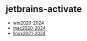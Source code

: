 # jetbrains-activate
- [win2020-2024](./win2020-2024.md)
- [mac2020-2024](./mac2020-2024.md)
- [linux2021-2024](./linux2021-2024.md)